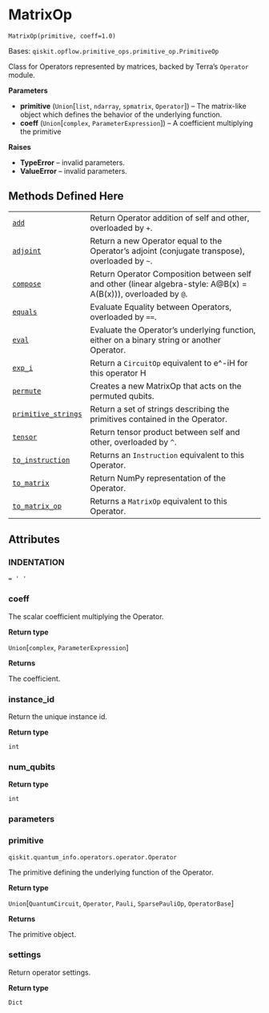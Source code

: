 # MatrixOp

`MatrixOp(primitive, coeff=1.0)`

Bases: `qiskit.opflow.primitive_ops.primitive_op.PrimitiveOp`

Class for Operators represented by matrices, backed by Terra’s `Operator` module.

**Parameters**

*   **primitive** (`Union`\[`list`, `ndarray`, `spmatrix`, `Operator`]) – The matrix-like object which defines the behavior of the underlying function.
*   **coeff** (`Union`\[`complex`, `ParameterExpression`]) – A coefficient multiplying the primitive

**Raises**

*   **TypeError** – invalid parameters.
*   **ValueError** – invalid parameters.

## Methods Defined Here

|                                                                                                                                                                                               |                                                                                                                  |
| --------------------------------------------------------------------------------------------------------------------------------------------------------------------------------------------- | ---------------------------------------------------------------------------------------------------------------- |
| [`add`](qiskit.opflow.primitive_ops.MatrixOp.add#qiskit.opflow.primitive_ops.MatrixOp.add "qiskit.opflow.primitive_ops.MatrixOp.add")                                                         | Return Operator addition of self and other, overloaded by `+`.                                                   |
| [`adjoint`](qiskit.opflow.primitive_ops.MatrixOp.adjoint#qiskit.opflow.primitive_ops.MatrixOp.adjoint "qiskit.opflow.primitive_ops.MatrixOp.adjoint")                                         | Return a new Operator equal to the Operator’s adjoint (conjugate transpose), overloaded by `~`.                  |
| [`compose`](qiskit.opflow.primitive_ops.MatrixOp.compose#qiskit.opflow.primitive_ops.MatrixOp.compose "qiskit.opflow.primitive_ops.MatrixOp.compose")                                         | Return Operator Composition between self and other (linear algebra-style: A\@B(x) = A(B(x))), overloaded by `@`. |
| [`equals`](qiskit.opflow.primitive_ops.MatrixOp.equals#qiskit.opflow.primitive_ops.MatrixOp.equals "qiskit.opflow.primitive_ops.MatrixOp.equals")                                             | Evaluate Equality between Operators, overloaded by `==`.                                                         |
| [`eval`](qiskit.opflow.primitive_ops.MatrixOp.eval#qiskit.opflow.primitive_ops.MatrixOp.eval "qiskit.opflow.primitive_ops.MatrixOp.eval")                                                     | Evaluate the Operator’s underlying function, either on a binary string or another Operator.                      |
| [`exp_i`](qiskit.opflow.primitive_ops.MatrixOp.exp_i#qiskit.opflow.primitive_ops.MatrixOp.exp_i "qiskit.opflow.primitive_ops.MatrixOp.exp_i")                                                 | Return a `CircuitOp` equivalent to e^-iH for this operator H                                                     |
| [`permute`](qiskit.opflow.primitive_ops.MatrixOp.permute#qiskit.opflow.primitive_ops.MatrixOp.permute "qiskit.opflow.primitive_ops.MatrixOp.permute")                                         | Creates a new MatrixOp that acts on the permuted qubits.                                                         |
| [`primitive_strings`](qiskit.opflow.primitive_ops.MatrixOp.primitive_strings#qiskit.opflow.primitive_ops.MatrixOp.primitive_strings "qiskit.opflow.primitive_ops.MatrixOp.primitive_strings") | Return a set of strings describing the primitives contained in the Operator.                                     |
| [`tensor`](qiskit.opflow.primitive_ops.MatrixOp.tensor#qiskit.opflow.primitive_ops.MatrixOp.tensor "qiskit.opflow.primitive_ops.MatrixOp.tensor")                                             | Return tensor product between self and other, overloaded by `^`.                                                 |
| [`to_instruction`](qiskit.opflow.primitive_ops.MatrixOp.to_instruction#qiskit.opflow.primitive_ops.MatrixOp.to_instruction "qiskit.opflow.primitive_ops.MatrixOp.to_instruction")             | Returns an `Instruction` equivalent to this Operator.                                                            |
| [`to_matrix`](qiskit.opflow.primitive_ops.MatrixOp.to_matrix#qiskit.opflow.primitive_ops.MatrixOp.to_matrix "qiskit.opflow.primitive_ops.MatrixOp.to_matrix")                                 | Return NumPy representation of the Operator.                                                                     |
| [`to_matrix_op`](qiskit.opflow.primitive_ops.MatrixOp.to_matrix_op#qiskit.opflow.primitive_ops.MatrixOp.to_matrix_op "qiskit.opflow.primitive_ops.MatrixOp.to_matrix_op")                     | Returns a `MatrixOp` equivalent to this Operator.                                                                |

## Attributes

### INDENTATION

`= ' '`

### coeff

The scalar coefficient multiplying the Operator.

**Return type**

`Union`\[`complex`, `ParameterExpression`]

**Returns**

The coefficient.

### instance\_id

Return the unique instance id.

**Return type**

`int`

### num\_qubits

**Return type**

`int`

### parameters

### primitive

`qiskit.quantum_info.operators.operator.Operator`

The primitive defining the underlying function of the Operator.

**Return type**

`Union`\[`QuantumCircuit`, `Operator`, `Pauli`, `SparsePauliOp`, `OperatorBase`]

**Returns**

The primitive object.

### settings

Return operator settings.

**Return type**

`Dict`
